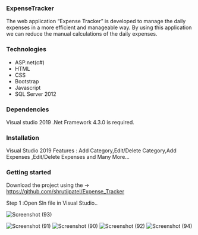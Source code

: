 ### ExpenseTracker
The web application “Expense Tracker” is developed to manage the daily expenses in a more efficient and manageable way. By using this application we can reduce the manual calculations of the daily expenses.

### Technologies
- ASP.net(c#)
- HTML
- CSS
- Bootstrap
- Javascript
- SQL Server 2012
### Dependencies
Visual studio 2019 .Net Framework 4.3.0 is required.

### Installation
Visual Studio 2019 Features : Add Category,Edit/Delete Category,Add Expenses ,Edit/Delete Expenses and Many More...

### Getting started
Download the project using the -> https://github.com/shrutiipatel/Expense_Tracker

Step 1 :Open Sln file in Visual Studio..



![Screenshot (93)](https://user-images.githubusercontent.com/122715584/212604183-cd7ab1b3-b303-4c68-83cb-5c4499f4c84f.png)

![Screenshot (91)](https://user-images.githubusercontent.com/122715584/212604250-3772a3c9-bafb-4bf3-8112-cd98f94f60ab.png)
![Screenshot (90)](https://user-images.githubusercontent.com/122715584/212604269-971db669-78b7-4945-bdae-8c82d9747e0e.png)
![Screenshot (92)](https://user-images.githubusercontent.com/122715584/212604278-ace8eb7d-722f-4c28-a8e6-7d8f3e61d21f.png)
![Screenshot (94)](https://user-images.githubusercontent.com/122715584/212604291-124b8583-4291-462c-bada-93e21b380fa8.png)
